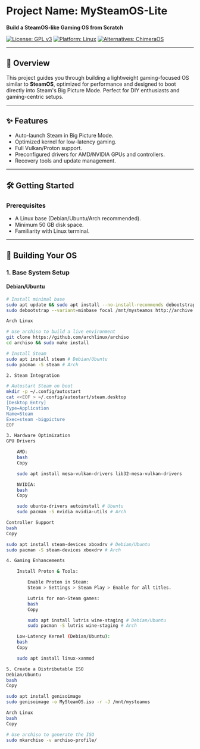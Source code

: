 # Project Name: MySteamOS-Lite  
**Build a SteamOS-like Gaming OS from Scratch**  

[![License: GPL v3](https://img.shields.io/badge/License-GPLv3-blue.svg)](https://www.gnu.org/licenses/gpl-3.0)
[![Platform: Linux](https://img.shields.io/badge/Platform-Linux-blue)](https://www.kernel.org/)
[![Alternatives: ChimeraOS](https://img.shields.io/badge/Alternative-ChimeraOS-green)](https://chimeraos.org)

---

## 📖 Overview  
This project guides you through building a lightweight gaming-focused OS similar to **SteamOS**, optimized for performance and designed to boot directly into Steam's Big Picture Mode. Perfect for DIY enthusiasts and gaming-centric setups.  

---

## ✨ Features  
- Auto-launch Steam in Big Picture Mode.  
- Optimized kernel for low-latency gaming.  
- Full Vulkan/Proton support.  
- Preconfigured drivers for AMD/NVIDIA GPUs and controllers.  
- Recovery tools and update management.  

---

## 🛠️ Getting Started  

### Prerequisites  
- A Linux base (Debian/Ubuntu/Arch recommended).  
- Minimum 50 GB disk space.  
- Familiarity with Linux terminal.  

---

## 🚀 Building Your OS  

### 1. Base System Setup  
#### Debian/Ubuntu  
```bash
# Install minimal base  
sudo apt update && sudo apt install --no-install-recommends debootstrap
sudo debootstrap --variant=minbase focal /mnt/mysteamos http://archive.ubuntu.com/ubuntu

Arch Linux

# Use archiso to build a live environment  
git clone https://github.com/archlinux/archiso
cd archiso && sudo make install

# Install Steam  
sudo apt install steam # Debian/Ubuntu  
sudo pacman -S steam # Arch  

2. Steam Integration

# Autostart Steam on boot  
mkdir -p ~/.config/autostart  
cat <<EOF > ~/.config/autostart/steam.desktop  
[Desktop Entry]  
Type=Application  
Name=Steam  
Exec=steam -bigpicture  
EOF

3. Hardware Optimization
GPU Drivers

    AMD:
    bash
    Copy

    sudo apt install mesa-vulkan-drivers lib32-mesa-vulkan-drivers

    NVIDIA:
    bash
    Copy

    sudo ubuntu-drivers autoinstall # Ubuntu  
    sudo pacman -S nvidia nvidia-utils # Arch  

Controller Support
bash
Copy

sudo apt install steam-devices xboxdrv # Debian/Ubuntu  
sudo pacman -S steam-devices xboxdrv # Arch  

4. Gaming Enhancements

    Install Proton & Tools:

        Enable Proton in Steam:
        Steam > Settings > Steam Play > Enable for all titles.

        Lutris for non-Steam games:
        bash
        Copy

        sudo apt install lutris wine-staging # Debian/Ubuntu  
        sudo pacman -S lutris wine-staging # Arch  

    Low-Latency Kernel (Debian/Ubuntu):
    bash
    Copy

    sudo apt install linux-xanmod

5. Create a Distributable ISO
Debian/Ubuntu
bash
Copy

sudo apt install genisoimage  
sudo genisoimage -o MySteamOS.iso -r -J /mnt/mysteamos  

Arch Linux
bash
Copy

# Use archiso to generate the ISO  
sudo mkarchiso -v archiso-profile/
